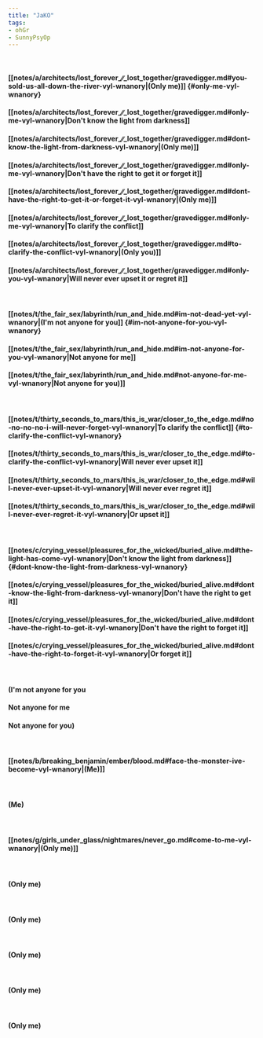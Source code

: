 ```yaml
---
title: "JaKO"
tags:
- ohGr
- SunnyPsyOp
---
```

&nbsp;
#### [[notes/a/architects/lost_forever_∕∕_lost_together/gravedigger.md#you-sold-us-all-down-the-river-vyl-wnanory|(Only me)]] {#only-me-vyl-wnanory}
#### [[notes/a/architects/lost_forever_∕∕_lost_together/gravedigger.md#only-me-vyl-wnanory|Don't know the light from darkness]]
#### [[notes/a/architects/lost_forever_∕∕_lost_together/gravedigger.md#dont-know-the-light-from-darkness-vyl-wnanory|(Only me)]]
#### [[notes/a/architects/lost_forever_∕∕_lost_together/gravedigger.md#only-me-vyl-wnanory|Don't have the right to get it or forget it]]
#### [[notes/a/architects/lost_forever_∕∕_lost_together/gravedigger.md#dont-have-the-right-to-get-it-or-forget-it-vyl-wnanory|(Only me)]]
#### [[notes/a/architects/lost_forever_∕∕_lost_together/gravedigger.md#only-me-vyl-wnanory|To clarify the conflict]]
#### [[notes/a/architects/lost_forever_∕∕_lost_together/gravedigger.md#to-clarify-the-conflict-vyl-wnanory|(Only you)]]
#### [[notes/a/architects/lost_forever_∕∕_lost_together/gravedigger.md#only-you-vyl-wnanory|Will never ever upset it or regret it]]
&nbsp;
#### [[notes/t/the_fair_sex/labyrinth/run_and_hide.md#im-not-dead-yet-vyl-wnanory|(I'm not anyone for you]] {#im-not-anyone-for-you-vyl-wnanory}
#### [[notes/t/the_fair_sex/labyrinth/run_and_hide.md#im-not-anyone-for-you-vyl-wnanory|Not anyone for me]]
#### [[notes/t/the_fair_sex/labyrinth/run_and_hide.md#not-anyone-for-me-vyl-wnanory|Not anyone for you)]]
&nbsp;
#### [[notes/t/thirty_seconds_to_mars/this_is_war/closer_to_the_edge.md#no-no-no-no-i-will-never-forget-vyl-wnanory|To clarify the conflict]] {#to-clarify-the-conflict-vyl-wnanory}
#### [[notes/t/thirty_seconds_to_mars/this_is_war/closer_to_the_edge.md#to-clarify-the-conflict-vyl-wnanory|Will never ever upset it]]
#### [[notes/t/thirty_seconds_to_mars/this_is_war/closer_to_the_edge.md#will-never-ever-upset-it-vyl-wnanory|Will never ever regret it]]
#### [[notes/t/thirty_seconds_to_mars/this_is_war/closer_to_the_edge.md#will-never-ever-regret-it-vyl-wnanory|Or upset it]]
&nbsp;
#### [[notes/c/crying_vessel/pleasures_for_the_wicked/buried_alive.md#the-light-has-come-vyl-wnanory|Don't know the light from darkness]] {#dont-know-the-light-from-darkness-vyl-wnanory}
#### [[notes/c/crying_vessel/pleasures_for_the_wicked/buried_alive.md#dont-know-the-light-from-darkness-vyl-wnanory|Don't have the right to get it]]
#### [[notes/c/crying_vessel/pleasures_for_the_wicked/buried_alive.md#dont-have-the-right-to-get-it-vyl-wnanory|Don't have the right to forget it]]
#### [[notes/c/crying_vessel/pleasures_for_the_wicked/buried_alive.md#dont-have-the-right-to-forget-it-vyl-wnanory|Or forget it]]
&nbsp;
#### (I'm not anyone for you
#### Not anyone for me
#### Not anyone for you)
&nbsp;
#### [[notes/b/breaking_benjamin/ember/blood.md#face-the-monster-ive-become-vyl-wnanory|(Me)]]
&nbsp;
#### (Me)
&nbsp;
#### [[notes/g/girls_under_glass/nightmares/never_go.md#come-to-me-vyl-wnanory|(Only me)]]
&nbsp;
#### (Only me)
&nbsp;
#### (Only me)
&nbsp;
#### (Only me)
&nbsp;
#### (Only me)
&nbsp;
#### (Only me)

